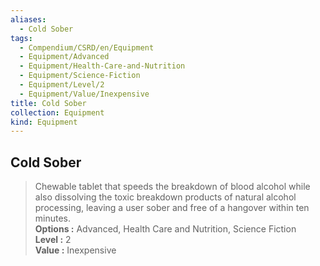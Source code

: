 ```yaml
---
aliases:
  - Cold Sober
tags:
  - Compendium/CSRD/en/Equipment
  - Equipment/Advanced
  - Equipment/Health-Care-and-Nutrition
  - Equipment/Science-Fiction
  - Equipment/Level/2
  - Equipment/Value/Inexpensive
title: Cold Sober
collection: Equipment
kind: Equipment
---
```

## Cold Sober  
  
>Chewable tablet that speeds the breakdown of blood alcohol while also dissolving the toxic breakdown products of natural alcohol processing, leaving a user sober and free of a hangover within ten minutes.  
> **Options :** Advanced, Health Care and Nutrition, Science Fiction  
> **Level :** 2  
> **Value :** Inexpensive